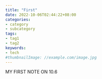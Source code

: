 ```yaml
---
title: "First"
date: 2022-10-06T02:44:22+08:00
categories:
- category
- subcategory
tags:
- tag1
- tag2
keywords:
- tech
#thumbnailImage: //example.com/image.jpg
---
```


<!--more-->
MY FIRST NOTE ON 10.6